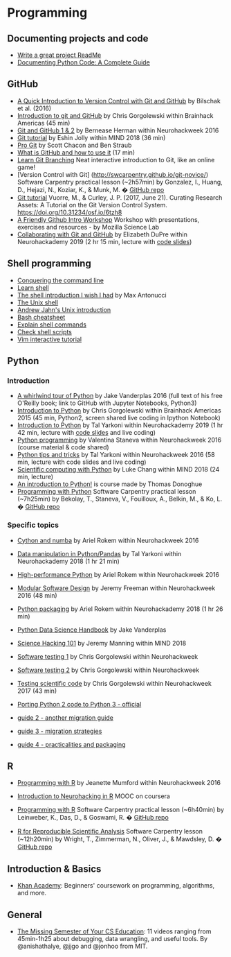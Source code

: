 # Programming

## Documenting projects and code
-   [Write a great project ReadMe](https://mozilla.github.io/open-leadership-training-series/articles/opening-your-project/write-a-great-project-readme/)
-   [Documenting Python Code: A Complete Guide](https://realpython.com/documenting-python-code/)

## GitHub
-   [A Quick Introduction to Version Control with
Git and GitHub](https://journals.plos.org/ploscompbiol/article?id=10.1371/journal.pcbi.1004668) by Bilschak et al. (2016)
-   [Introduction to git and GitHub](https://www.youtube.com/watch?v=XyMCsEGPcjM&list=PLNt4AJV1JZbfq0vdD4vcITV7x3OqGxLKp) by Chris Gorgolewski within Brainhack Americas (45 min)
-   [Git and GitHub 1 & 2](https://neurohackademy.org/course/git-and-github/) by Bernease Herman within Neurohackweek 2016
-   [Git tutorial](https://www.youtube.com/watch?v=0DGCnBZBoc0&index=2&t=5s&list=PLEE6ggCEJ0H0KOlMKx_PUVB_16VoCfGj9) by Eshin Jolly within MIND 2018 (36 min)
-   [Pro Git](https://git-scm.com/book/en/v2) by Scott Chacon and Ben Straub
-   [What is GitHub and how to use it](https://www.youtube.com/watch?v=AnftV9HBPSc) (17 min)
-   [Learn Git Branching](https://learngitbranching.js.org/) Neat interactive introduction to Git, like an online game!
-   [Version Control with Git] (http://swcarpentry.github.io/git-novice/) Software Carpentry practical lesson (~2h57min) by Gonzalez, I., Huang, D., Hejazi, N., Koziar, K., & Munk, M. � [GitHub repo](https://github.com/swcarpentry/git-novice)
-   [Git tutorial](https://psyarxiv.com/6tzh8/) Vuorre, M., & Curley, J. P. (2017, June 21). Curating Research Assets: A Tutorial on the Git Version Control System. https://doi.org/10.31234/osf.io/6tzh8
-   [A Friendly Github Intro Workshop](https://kirstiejane.github.io/friendly-github-intro/) Workshop with presentations, exercises and resources - by Mozilla Science Lab
-   [Collaborating with Git and GitHub](https://neurohackademy.org/course/collaborating-with-git-and-github/) by Elizabeth DuPre within Neurohackademy 2019 (2 hr 15 min, lecture with [code slides](https://emdupre.github.io/git-course/))


## Shell programming
-   [Conquering the command line](http://conqueringthecommandline.com/book/frontmatter)
-   [Learn shell](https://www.learnshell.org/)
-   [The shell introduction I wish I had](https://dev.to/maxwell_dev/the-shell-introduction-i-wish-i-had-551k) by Max Antonucci
-   [The Unix shell](http://swcarpentry.github.io/shell-novice/)
-   [Andrew Jahn's Unix introduction](https://www.youtube.com/watch?v=dBDmIhSWfnM&list=PLIQIswOrUH6992C4FDDCNCIaK4R2FIOCB)
-   [Bash cheatsheet](https://devhints.io/bash)
-   [Explain shell commands](https://explainshell.com/)
-   [Check shell scripts](https://www.shellcheck.net/)
-   [Vim interactive tutorial](https://www.openvim.com/)


## Python
### Introduction
-   [A whirlwind tour of Python](https://jakevdp.github.io/WhirlwindTourOfPython/) by Jake Vanderplas 2016 (full text of his free O'Reilly book; link to GitHub with Jupyter Notebooks, Python3)
-   [Introduction to Python](https://www.youtube.com/watch?v=3y55b_Md-N8&list=PLNt4AJV1JZbfq0vdD4vcITV7x3OqGxLKp&t=0s&index=3) by Chris Gorgolewski within Brainhack Americas 2015 (45 min, Python2, screen shared live coding in Ipython Notebook)
-   [Introduction to Python](https://neurohackademy.org/course/introduction-to-python-2/) by Tal Yarkoni within Neurohackademy 2019 (1 hr 42 min, lecture with [code slides](https://github.com/neurohackademy/introduction-to-python/blob/master/introduction-to-python.ipynb) and live coding)
-   [Python programming](https://neurohackademy.org/course/python-programming/) by Valentina Staneva within Neurohackweek 2016 (course material & code shared)
-   [Python tips and tricks](https://neurohackademy.org/course/python-tips-and-tricks/) by Tal Yarkoni within Neurohackweek 2016 (58 min, lecture with code slides and live coding)
-   [Scientific computing with Python](https://www.youtube.com/watch?v=RhNfnQlnCEo&index=18&t=0s&list=PLEE6ggCEJ0H0KOlMKx_PUVB_16VoCfGj9) by Luke Chang within MIND 2018 (24 min, lecture)
-   [An introduction to Python!](https://cogs18.github.io/intro/) is course made by Thomas Donoghue
-   [Programming with Python](https://swcarpentry.github.io/python-novice-inflammation/) Software Carpentry practical lesson (~7h25min) by Bekolay, T., Staneva, V., Fouilloux, A., Belkin, M., & Ko, L. � [GitHub repo](https://github.com/swcarpentry/python-novice-inflammation)

### Specific topics
-   [Cython and numba](https://neurohackademy.org/course/cython-and-numba/) by Ariel Rokem within Neurohackweek 2016
-   [Data manipulation in Python/Pandas](https://neurohackademy.org/course/complex-data-structures/) by Tal Yarkoni within Neurohackademy 2018 (1 hr 21 min)
-   [High-performance Python](https://neurohackademy.org/course/high-performance-python/) by Ariel Rokem within Neurohackweek 2016
-   [Modular Software Design](https://neurohackademy.org/course/modular-software-design/) by Jeremy Freeman within Neurohackweek 2016 (48 min)
-   [Python packaging](https://neurohackademy.org/course/python-packaging/) by Ariel Rokem within Neurohackademy 2018 (1 hr 26 min)
-   [Python Data Science Handbook](https://jakevdp.github.io/PythonDataScienceHandbook/) by Jake Vanderplas
-   [Science Hacking 101](https://www.youtube.com/watch?v=Gin8_AITmS0) by Jeremy Manning within MIND 2018
-   [Software testing 1](https://neurohackademy.org/course/software-testing/) by Chris Gorgolewski within Neurohackweek
-   [Software testing 2](https://neurohackademy.org/course/software-testing-2/) by Chris Gorgolewski within Neurohackweek

-   [Testing scientific code](https://neurohackademy.org/course/testing-scientific-code/) by Chris Gorgolewski within Neurohackweek 2017 (43 min)

-   [Porting Python 2 code to Python 3 - official](https://docs.python.org/3/howto/pyporting.html)

  -   [guide 2 - another migration guide](http://blog.pyspoken.com/2018/02/13/python-2-to-3-migration-guide/)
  -   [guide 3 - migration strategies](http://python3porting.com/strategies.html)

  -   [guide 4 - practicalities and packaging](https://python3statement.org/practicalities)


## R
-   [Programming with R](https://neurohackademy.org/course/programming-with-r/) by Jeanette Mumford within Neurohackweek 2016

-   [Introduction to Neurohacking in R](https://www.coursera.org/learn/neurohacking) MOOC on coursera
-   [Programming with R](http://swcarpentry.github.io/r-novice-inflammation/) Software Carpentry practical lesson (~6h40min) by Leinweber, K., Das, D., & Goswami, R. � [GitHub repo](https://github.com/swcarpentry/r-novice-inflammation)
-   [R for Reproducible Scientific Analysis](http://swcarpentry.github.io/r-novice-gapminder/) Software Carpentry lesson (~12h20min) by Wright, T., Zimmerman, N., Oliver, J., & Mawdsley, D. � [GitHub repo](https://github.com/swcarpentry/r-novice-gapminder)

## Introduction & Basics
-   [Khan Academy](https://www.khanacademy.org/): Beginners' coursework on programming, algorithms, and more.

## General
- [The Missing Semester of Your CS Education](https://missing.csail.mit.edu/): 11 videos ranging from 45min-1h25 about debugging, data wrangling, and useful tools. By @anishathalye, @jjgo and @jonhoo from MIT.
